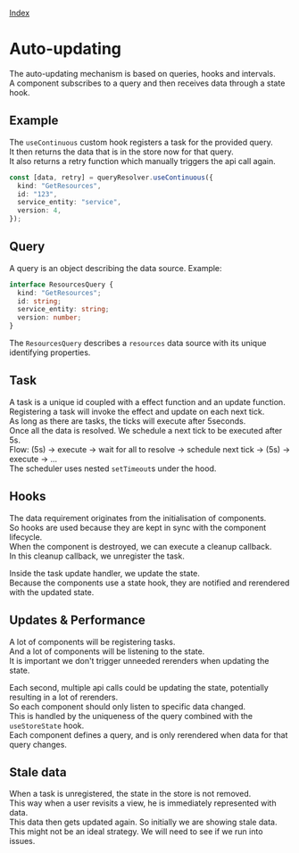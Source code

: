[Index](./index.md)

# Auto-updating

The auto-updating mechanism is based on queries, hooks and intervals.  
A component subscribes to a query and then receives data through a state hook.

## Example

The `useContinuous` custom hook registers a task for the provided query.  
It then returns the data that is in the store now for that query.  
It also returns a retry function which manually triggers the api call again.

```typescript
const [data, retry] = queryResolver.useContinuous({
  kind: "GetResources",
  id: "123",
  service_entity: "service",
  version: 4,
});
```

## Query

A query is an object describing the data source.
Example:

```typescript
interface ResourcesQuery {
  kind: "GetResources";
  id: string;
  service_entity: string;
  version: number;
}
```

The `ResourcesQuery` describes a `resources` data source with its unique identifying properties.

## Task

A task is a unique id coupled with a effect function and an update function.  
Registering a task will invoke the effect and update on each next tick.  
As long as there are tasks, the ticks will execute after 5seconds.  
Once all the data is resolved. We schedule a next tick to be executed after 5s.  
Flow: (5s) -> execute -> wait for all to resolve -> schedule next tick -> (5s) -> execute -> ...  
The scheduler uses nested `setTimeout`s under the hood.

## Hooks

The data requirement originates from the initialisation of components.  
So hooks are used because they are kept in sync with the component lifecycle.  
When the component is destroyed, we can execute a cleanup callback.  
In this cleanup callback, we unregister the task.

Inside the task update handler, we update the state.  
Because the components use a state hook, they are notified and rerendered with the updated state.

## Updates & Performance

A lot of components will be registering tasks.  
And a lot of components will be listening to the state.  
It is important we don't trigger unneeded rerenders when updating the state.

Each second, multiple api calls could be updating the state, potentially resulting in a lot of rerenders.  
So each component should only listen to specific data changed.  
This is handled by the uniqueness of the query combined with the `useStoreState` hook.  
Each component defines a query, and is only rerendered when data for that query changes.

## Stale data

When a task is unregistered, the state in the store is not removed.  
This way when a user revisits a view, he is immediately represented with data.  
This data then gets updated again. So initially we are showing stale data.  
This might not be an ideal strategy. We will need to see if we run into issues.
